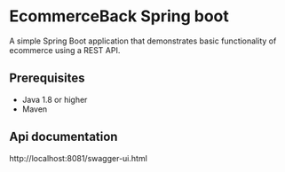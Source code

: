 # EcommerceBack Spring boot
A simple Spring Boot application that demonstrates basic functionality of ecommerce using a REST API.

## Prerequisites
* Java 1.8 or higher
* Maven

## Api documentation
http://localhost:8081/swagger-ui.html
